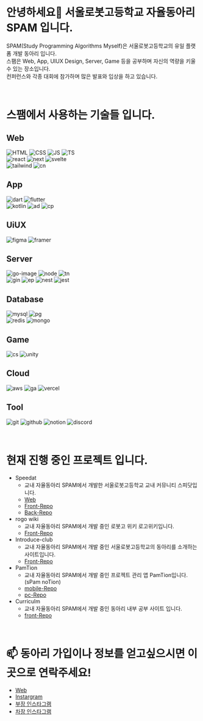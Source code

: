 # 안녕하세요👋 서울로봇고등학교 자율동아리 SPAM 입니다.
SPAM(Study Programming Algorithms Myself)은 서울로봇고등학교의 유일 플랫폼 개발 동아리 입니다. <br>
스팸은 Web, App, UIUX Design, Server, Game 등을 공부하며 자신의 역량을 키울 수 있는 장소입니다. <br>
컨퍼런스와 각종 대회에 참가하며 많은 발표와 입상을 하고 있습니다.
    
<br>

# 스팸에서 사용하는 기술들 입니다.
## Web
![HTML]
![CSS]
![JS]
![TS]<br>
![react]
![next]
![svelte]<br>
![tailwind]
![cn]

## App
![dart]
![flutter]<br>
![kotlin]
![ad]
![cp]

## UiUX
![figma]
![framer]

## Server
![go-image]
![node]
![tn]<br>
![gin]
![ep]
![nest]
![jest]

## Database
![mysql]
![pg]<br>
![redis]
![mongo]

## Game
![cs]
![unity]

## Cloud
![aws]
![ga]
![vercel]

## Tool
![git]
![github]
![notion]
![discord]
    
<br>

# 현재 진행 중인 프로젝트 입니다.
- Speedat
    - 교내 자율동아리 SPAM에서 개발한 서울로봇고등학교 교내 커뮤니티 스피닷입니다.
    - [Web](https://www.speedat.site/)
    - [Front-Repo](https://github.com/SRHS-SPAM/SPAM-School-Page)
    - [Back-Repo](https://github.com/SRHS-SPAM/speedat-back)
- rogo wiki
    - 교내 자율동아리 SPAM에서 개발 중인 로봇고 위키 로고위키입니다.
    - [Front-Repo](https://github.com/SRHS-SPAM/rogowiki-front)
- Introduce-club
    - 교내 자율동아리 SPAM에서 개발 중인 서울로봇고등학교의 동아리를 소개하는 사이트입니다.
    - [Front-Repo](https://github.com/SRHS-SPAM/introduce-school-club)
- PamTion
    - 교내 자율동아리 SPAM에서 개발 중인 프로젝트 관리 앱 PamTion입니다.(sPam noTion)
    - [mobile-Repo](https://github.com/SRHS-SPAM/PamTion-Mobile)
    - [pc-Repo](https://github.com/SRHS-SPAM/PamTion-Pc)
- Curriculm
    - 교내 자율동아리 SPAM에서 개발 중인 동아리 내부 공부 사이트 입니다.
    - [front-Repo](https://github.com/SRHS-SPAM/Curriculum)

<br>

# 📫 동아리 가입이나 정보를 얻고싶으시면 이 곳으로 연락주세요!
- [Web](http://srh-spam.com)
- [Instargram](https://www.instagram.com/spam._srh/)
- [부장 인스타그램](https://www.instagram.com/_thirdfortune/)
- [차장 인스타그램](https://www.instagram.com/m.s.g2324/)


<!-- Markdown link & img dfn's -->

[HTML]: https://img.shields.io/badge/html5-E34F26?style=for-the-badge&logo=html5&logoColor=white
[CSS]: https://img.shields.io/badge/css3-1572B6?style=for-the-badge&logo=css3&logoColor=white
[JS]: https://img.shields.io/badge/javascript-F7DF1E?style=for-the-badge&logo=javascript&logoColor=white
[TS]: https://img.shields.io/badge/typescript-3178C6?style=for-the-badge&logo=typescript&logoColor=white
[react]: https://img.shields.io/badge/react-61DAFB?style=for-the-badge&logo=react&logoColor=white
[next]: https://img.shields.io/badge/next.js-000000?style=for-the-badge&logo=nextdotjs&logoColor=white
[cn]: https://img.shields.io/badge/shadcnui-000000?style=for-the-badge&logo=shadcnui&logoColor=white
[tailwind]: https://img.shields.io/badge/tailwindcss-06B6D4?style=for-the-badge&logo=tailwindcss&logoColor=white
[svelte]: https://img.shields.io/badge/svelte_kit-FF3E00?style=for-the-badge&logo=svelte&logoColor=white

[dart]: https://img.shields.io/badge/dart-0175C2?style=for-the-badge&logo=dart&logoColor=white
[flutter]: https://img.shields.io/badge/flutter-02569B?style=for-the-badge&logo=flutter&logoColor=white
[kotlin]: https://img.shields.io/badge/kotlin-7F52FF?style=for-the-badge&logo=kotlin&logoColor=white
[ad]: https://img.shields.io/badge/Android_studio-3DDC84?style=for-the-badge&logo=androidstudio&logoColor=white
[cp]: https://img.shields.io/badge/jetpack_compose-4285F4?style=for-the-badge&logo=jetpackcompose&logoColor=white

[go-image]: https://img.shields.io/badge/go-00ADD8?style=for-the-badge&logo=go&logoColor=white
[node]: https://img.shields.io/badge/node.js-339933?style=for-the-badge&logo=nodedotjs&logoColor=white
[tn]: https://img.shields.io/badge/ts_node-3178C6?style=for-the-badge&logo=tsnode&logoColor=white
[gin]: https://img.shields.io/badge/gin-008ECF?style=for-the-badge&logo=gin&logoColor=white
[ep]: https://img.shields.io/badge/express-000000?style=for-the-badge&logo=express&logoColor=white
[nest]: https://img.shields.io/badge/nestjs-E0234E?style=for-the-badge&logo=nestjs&logoColor=white
[jest]: https://img.shields.io/badge/jest-C21325?style=for-the-badge&logo=jest&logoColor=white


[mysql]: https://img.shields.io/badge/mysql-4479A1?style=for-the-badge&logo=mysql&logoColor=white
[pg]: https://img.shields.io/badge/postgresql-4169E1?style=for-the-badge&logo=postgresql&logoColor=white
[redis]: https://img.shields.io/badge/redis-DC382D?style=for-the-badge&logo=redis&logoColor=white
[mongo]: https://img.shields.io/badge/mongodb-47A248?style=for-the-badge&logo=mongodb&logoColor=white


[figma]: https://img.shields.io/badge/figma-F24E1E?style=for-the-badge&logo=figma&logoColor=white
[framer]: https://img.shields.io/badge/framer-0055FF?style=for-the-badge&logo=framer&logoColor=white

[cs]: https://img.shields.io/badge/c_sharp-A8B9CC?style=for-the-badge&logo=csharp&logoColor=white
[unity]: https://img.shields.io/badge/unity-181717?style=for-the-badge&logo=unity&logoColor=white

[aws]: https://img.shields.io/badge/amazon_aws-232F3E?style=for-the-badge&logo=amazonaws&logoColor=white
[vercel]: https://img.shields.io/badge/vercel-181717?style=for-the-badge&logo=vercel&logoColor=white

[git]: https://img.shields.io/badge/git-F05032?style=for-the-badge&logo=git&logoColor=white
[github]: https://img.shields.io/badge/github-181717?style=for-the-badge&logo=github&logoColor=white
[notion]: https://img.shields.io/badge/notion-000000?style=for-the-badge&logo=notion&logoColor=white
[discord]: https://img.shields.io/badge/discord-5865F2?style=for-the-badge&logo=discord&logoColor=white
[ga]: https://img.shields.io/badge/githubactions-2088FF?style=for-the-badge&logo=githubactions&logoColor=white
